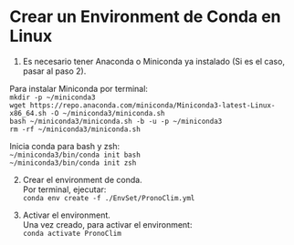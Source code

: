 # Crear un Environment de Conda en Linux

1. Es necesario tener Anaconda o Miniconda ya instalado (Si es el caso, pasar al paso 2).

Para instalar Miniconda por terminal:  
`mkdir -p ~/miniconda3`  
`wget https://repo.anaconda.com/miniconda/Miniconda3-latest-Linux-x86_64.sh -O ~/miniconda3/miniconda.sh`  
`bash ~/miniconda3/miniconda.sh -b -u -p ~/miniconda3`  
`rm -rf ~/miniconda3/miniconda.sh`

Inicia conda para bash y zsh:  
`~/miniconda3/bin/conda init bash`  
`~/miniconda3/bin/conda init zsh`

2. Crear el environment de conda.  
Por terminal, ejecutar:  
`conda env create -f ./EnvSet/PronoClim.yml`

3. Activar el environment.  
Una vez creado, para activar el environment:  
`conda activate PronoClim`

